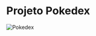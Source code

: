# Projeto Pokedex 


![Pokedex](https://user-images.githubusercontent.com/80294932/160180664-1c040345-33dc-479b-b414-a48cf3ea5a30.gif)
